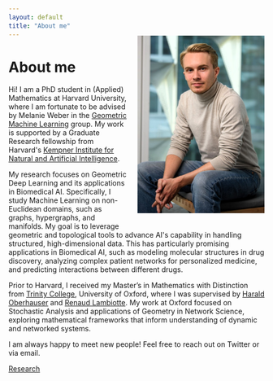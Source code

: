 ```yaml
---
layout: default
title: "About me"
---
```


<img src="/assets/images/fesser_kempner_2024.jpg" alt="Lukas D. Fesser" style="float: right; margin-left: 20px; width: 250px; vertical-align: top; position: relative; top: -20px;">

# About me

Hi! I am a PhD student in (Applied) Mathematics at Harvard University, where I am fortunate to be advised by Melanie Weber in the [Geometric Machine Learning](https://weber.seas.harvard.edu/) group. My work is supported by a Graduate Research fellowship from Harvard's [Kempner Institute for Natural and Artificial Intelligence](https://kempnerinstitute.harvard.edu/).

My research focuses on Geometric Deep Learning and its applications in Biomedical AI. Specifically, I study Machine Learning on non-Euclidean domains, such as graphs, hypergraphs, and manifolds. My goal is to leverage geometric and topological tools to advance AI's capability in handling structured, high-dimensional data. This has particularly promising applications in Biomedical AI, such as modeling molecular structures in drug discovery, analyzing complex patient networks for personalized medicine, and predicting interactions between different drugs.

Prior to Harvard, I received my Master’s in Mathematics with Distinction from [Trinity College](https://www.trinity.ox.ac.uk/), University of Oxford, where I was supervised by [Harald Oberhauser](https://www.maths.ox.ac.uk/people/harald.oberhauser) and [Renaud Lambiotte](https://www.maths.ox.ac.uk/people/renaud.lambiotte). My work at Oxford focused on Stochastic Analysis and applications of Geometry in Network Science, exploring mathematical frameworks that inform understanding of dynamic and networked systems.

I am always happy to meet new people! Feel free to reach out on Twitter or via email.

[Research](research.md)
